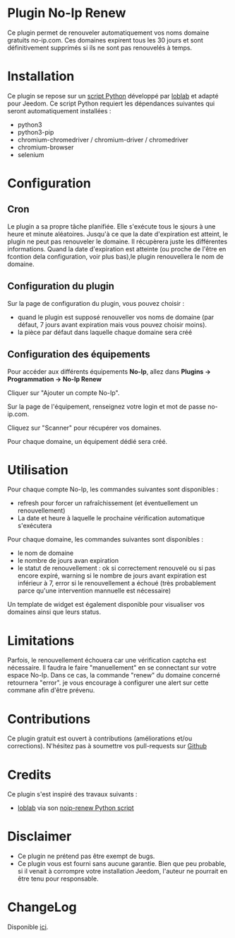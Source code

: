# Plugin No-Ip Renew

Ce plugin permet de renouveler automatiquement vos noms domaine gratuits no-ip.com.
Ces domaines expirent tous les 30 jours et sont définitivement supprimés si ils ne sont pas renouvelés à temps.

# Installation

Ce plugin se repose sur un [script Python](https://github.com/loblab/noip-renew) développé par [loblab](https://github.com/loblab) et adapté pour Jeedom.
Ce script Python requiert les dépendances suivantes qui seront automatiquement installées :
- python3
- python3-pip
- chromium-chromedriver / chromium-driver / chromedriver
- chromium-browser
- selenium

# Configuration

## Cron

Le plugin a sa propre tâche planifiée.
Elle s'exécute tous le sjours à une heure et minute aléatoires.
Jusqu'à ce que la date d'expiration est atteint, le plugin ne peut pas renouveler le domaine. Il récupèrera juste les différentes informations.
Quand la date d'expiration est atteinte (ou proche de l'être en fcontion dela configuration, voir plus bas),le plugin renouvellera le nom de domaine.

## Configuration du plugin

Sur la page de configuration du plugin, vous pouvez choisir :
- quand le plugin est supposé renouveller vos noms de domaine (par défaut, 7 jours avant expiration mais vous pouvez choisir moins).
- la pièce par défaut dans laquelle chaque domaine sera créé

## Configuration des équipements

Pour accéder aux différents équipements **No-Ip**, allez dans **Plugins → Programmation → No-Ip Renew**

Cliquer sur "Ajouter un compte No-Ip".

Sur la page de l'équipement, renseignez votre login et mot de passe no-ip.com.

Cliquez sur "Scanner" pour récupérer vos domaines.

Pour chaque domaine, un équipement dédié sera créé.

# Utilisation

Pour chaque compte No-Ip, les commandes suivantes sont disponibles :
- refresh pour forcer un rafraîchissement (et éventuellement un renouvellement)
- La date et heure à laquelle le prochaine vérification automatique s'exécutera

Pour chaque domaine, les commandes suivantes sont disponibles :
- le nom de domaine
- le nombre de jours avan expiration
- le statut de renouvellement : ok si correctement renouvelé ou si pas encore expiré, warning si le nombre de jours avant expiration est inférieur à 7, error si le renouvellement a échoué (très probablement parce qu'une intervention mannuelle est nécessaire)

Un template de widget est également disponible pour visualiser vos domaines ainsi que leurs status.

# Limitations

Parfois, le renouvellement échouera car une vérification captcha est nécessaire. Il faudra le faire "manuellement" en se connectant sur votre espace No-Ip. Dans ce cas, la commande "renew" du domaine concerné retournera "error". je vous encourage à configurer une alert sur cette commane afin d'être prévenu.

# Contributions

Ce plugin gratuit est ouvert à contributions (améliorations et/ou corrections). N'hésitez pas à soumettre vos pull-requests sur <a href="https://github.com/hugoKs3/plugin-noip" target="_blank">Github</a>

# Credits

Ce plugin s'est inspiré des travaux suivants :

- [loblab](https://github.com/loblab) via son [noip-renew Python script](https://github.com/loblab/noip-renew)

# Disclaimer

-   Ce plugin ne prétend pas être exempt de bugs.
-   Ce plugin vous est fourni sans aucune garantie. Bien que peu probable, si il venait à corrompre votre installation Jeedom, l'auteur ne pourrait en être tenu pour responsable.

# ChangeLog
Disponible [ici](./changelog.html).
